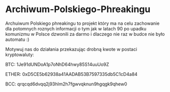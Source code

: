# Archiwum-Polskiego-Phreakingu
Archuiwum Polskiego phreakingu to projekt który ma na celu zachowanie dla potomnych roznych informacji o tym jak w latach 90 po upadku
komunizmu w Polsce dzwonili za darmo  i dlaczego nie raz w budce nie było automatu :)

Motywuj nas do działania przekazując drobną kwote w postaci kryptowaluty:

BTC: 1Je91dUNDoA1p7oNhD64hwy85S14uuUo9Z


ETHER: 0xD5CE5b62938a41AADAB53B7597335db5C1cD4a84


BCC: qrqcqd6dvqq2j93hlm2h7fgwvqknun9hgqgk9qhew0
